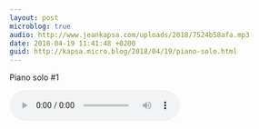```yaml
---
layout: post
microblog: true
audio: http://www.jeankapsa.com/uploads/2018/7524b58afa.mp3
date: 2018-04-19 11:41:48 +0200
guid: http://kapsa.micro.blog/2018/04/19/piano-solo.html
---
```

Piano solo #1

<audio controls="controls" src="http://www.jeankapsa.com/uploads/2018/7524b58afa.mp3" />
